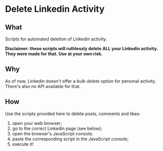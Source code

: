 # Delete Linkedin Activity

## What

Scripts for automated deletion of Linkedin activity.

**Disclaimer: these scripts will ruthlessly delete ALL your Linkedin activity. They were made for that. Use at your own risk.**

## Why

As of now, Linkedin doesn't offer a _bulk-delete_ option for personal activity. There's also no API available for that.  

## How

Use the scripts provided here to delete posts, comments and likes:

1. open your web browser;
2. go to the correct Linkedin page (see below);
3. open the browser's JavaScript console;
4. paste the corresponding script in the JavaScript console;
5. execute it!
